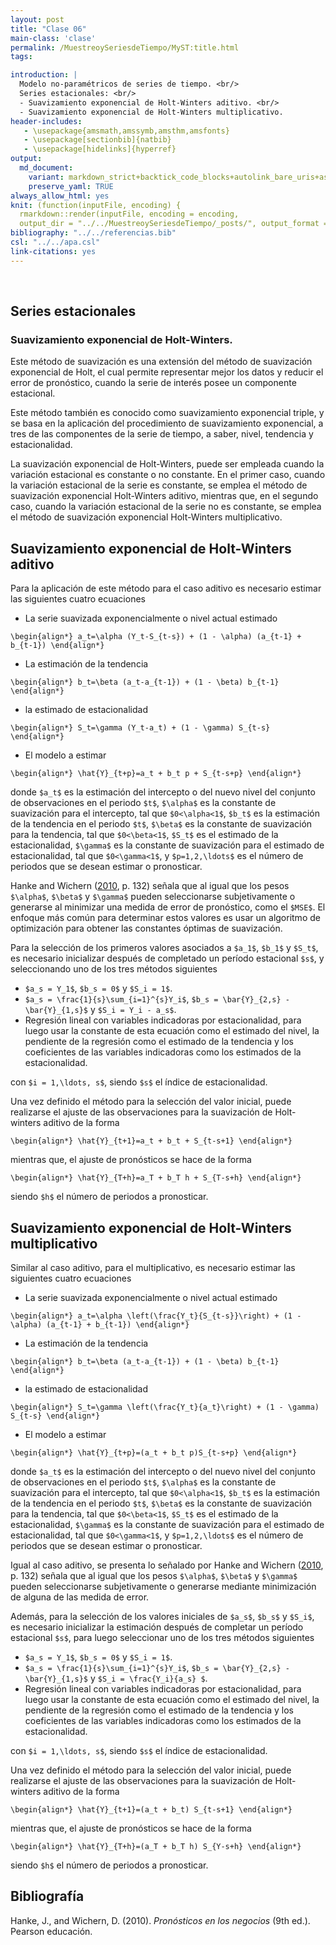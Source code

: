 ```yaml
---
layout: post
title: "Clase 06"
main-class: 'clase'
permalink: /MuestreoySeriesdeTiempo/MyST:title.html
tags:

introduction: |
  Modelo no-paramétricos de series de tiempo. <br/>
  Series estacionales: <br/>
  - Suavizamiento exponencial de Holt-Winters aditivo. <br/>
  - Suavizamiento exponencial de Holt-Winters multiplicativo.
header-includes:
   - \usepackage{amsmath,amssymb,amsthm,amsfonts}
   - \usepackage[sectionbib]{natbib}
   - \usepackage[hidelinks]{hyperref}
output:
  md_document:
    variant: markdown_strict+backtick_code_blocks+autolink_bare_uris+ascii_identifiers+tex_math_single_backslash
    preserve_yaml: TRUE
always_allow_html: yes   
knit: (function(inputFile, encoding) {
  rmarkdown::render(inputFile, encoding = encoding,
  output_dir = "../../MuestreoySeriesdeTiempo/_posts/", output_format = "all"  ) })
bibliography: "../../referencias.bib"
csl: "../../apa.csl"
link-citations: yes
---
```








<br>

Series estacionales
-------------------

### Suavizamiento exponencial de Holt-Winters.

Este método de suavización es una extensión del método de suavización
exponencial de Holt, el cual permite representar mejor los datos y
reducir el error de pronóstico, cuando la serie de interés posee un
componente estacional.

Este método también es conocido como suavizamiento exponencial triple, y
se basa en la aplicación del procedimiento de suavizamiento exponencial,
a tres de las componentes de la serie de tiempo, a saber, nivel,
tendencia y estacionalidad.

La suavización exponencial de Holt-Winters, puede ser empleada cuando la
variación estacional es constante o no constante. En el primer caso,
cuando la variación estacional de la serie es constante, se emplea el
método de suavización exponencial Holt-Winters aditivo, mientras que, en
el segundo caso, cuando la variación estacional de la serie no es
constante, se emplea el método de suavización exponencial Holt-Winters
multiplicativo.

Suavizamiento exponencial de Holt-Winters aditivo
-------------------------------------------------

Para la aplicación de este método para el caso aditivo es necesario
estimar las siguientes cuatro ecuaciones

-   La serie suavizada exponencialmente o nivel actual estimado

`\begin{align*} a_t=\alpha (Y_t-S_{t-s}) + (1 - \alpha) (a_{t-1} + b_{t-1}) \end{align*}`

-   La estimación de la tendencia

`\begin{align*} b_t=\beta (a_t-a_{t-1}) + (1 - \beta) b_{t-1} \end{align*}`

-   la estimado de estacionalidad

`\begin{align*} S_t=\gamma (Y_t-a_t) + (1 - \gamma) S_{t-s} \end{align*}`

-   El modelo a estimar

`\begin{align*} \hat{Y}_{t+p}=a_t + b_t p + S_{t-s+p} \end{align*}`

donde `$a_t$` es la estimación del intercepto o del nuevo nivel del
conjunto de observaciones en el periodo `$t$`, `$\alpha$` es la
constante de suavización para el intercepto, tal que `$0<\alpha<1$`,
`$b_t$` es la estimación de la tendencia en el periodo `$t$`, `$\beta$`
es la constante de suavización para la tendencia, tal que `$0<\beta<1$`,
`$S_t$` es el estimado de la estacionalidad, `$\gamma$` es la constante
de suavización para el estimado de estacionalidad, tal que
`$0<\gamma<1$`, y `$p=1,2,\ldots$` es el número de periodos que se
desean estimar o pronosticar.

Hanke and Wichern ([2010](#ref-Hanke2010), p. 132) señala que al igual
que los pesos `$\alpha$`, `$\beta$` y `$\gamma$` pueden seleccionarse
subjetivamente o generarse al minimizar una medida de error de
pronóstico, como el `$MSE$`. El enfoque más común para determinar estos
valores es usar un algoritmo de optimización para obtener las constantes
óptimas de suavización.

Para la selección de los primeros valores asociados a `$a_1$`, `$b_1$` y
`$S_t$`, es necesario inicializar después de completado un período
estacional `$s$`, y seleccionando uno de los tres métodos siguientes

-   `$a_s = Y_1$`, `$b_s = 0$` y `$S_i = 1$`.
-   `$a_s = \frac{1}{s}\sum_{i=1}^{s}Y_i$`,
    `$b_s = \bar{Y}_{2,s} - \bar{Y}_{1,s}$` y `$S_i = Y_i - a_s$`.
-   Regresión lineal con variables indicadoras por estacionalidad, para
    luego usar la constante de esta ecuación como el estimado del nivel,
    la pendiente de la regresión como el estimado de la tendencia y los
    coeficientes de las variables indicadoras como los estimados de la
    estacionalidad.

con `$i = 1,\ldots, s$`, siendo `$s$` el índice de estacionalidad.

Una vez definido el método para la selección del valor inicial, puede
realizarse el ajuste de las observaciones para la suavización de
Holt-winters aditivo de la forma

`\begin{align*} \hat{Y}_{t+1}=a_t + b_t + S_{t-s+1} \end{align*}`

mientras que, el ajuste de pronósticos se hace de la forma

`\begin{align*} \hat{Y}_{T+h}=a_T + b_T h + S_{T-s+h} \end{align*}`

siendo `$h$` el número de periodos a pronosticar.

Suavizamiento exponencial de Holt-Winters multiplicativo
--------------------------------------------------------

Similar al caso aditivo, para el multiplicativo, es necesario estimar
las siguientes cuatro ecuaciones

-   La serie suavizada exponencialmente o nivel actual estimado

`\begin{align*} a_t=\alpha \left(\frac{Y_t}{S_{t-s}}\right) + (1 - \alpha) (a_{t-1} + b_{t-1}) \end{align*}`

-   La estimación de la tendencia

`\begin{align*} b_t=\beta (a_t-a_{t-1}) + (1 - \beta) b_{t-1} \end{align*}`

-   la estimado de estacionalidad

`\begin{align*} S_t=\gamma \left(\frac{Y_t}{a_t}\right) + (1 - \gamma) S_{t-s} \end{align*}`

-   El modelo a estimar

`\begin{align*} \hat{Y}_{t+p}=(a_t + b_t p)S_{t-s+p} \end{align*}`

donde `$a_t$` es la estimación del intercepto o del nuevo nivel del
conjunto de observaciones en el periodo `$t$`, `$\alpha$` es la
constante de suavización para el intercepto, tal que `$0<\alpha<1$`,
`$b_t$` es la estimación de la tendencia en el periodo `$t$`, `$\beta$`
es la constante de suavización para la tendencia, tal que `$0<\beta<1$`,
`$S_t$` es el estimado de la estacionalidad, `$\gamma$` es la constante
de suavización para el estimado de estacionalidad, tal que
`$0<\gamma<1$`, y `$p=1,2,\ldots$` es el número de periodos que se
desean estimar o pronosticar.

Igual al caso aditivo, se presenta lo señalado por Hanke and Wichern
([2010](#ref-Hanke2010), p. 132) señala que al igual que los pesos
`$\alpha$`, `$\beta$` y `$\gamma$` pueden seleccionarse subjetivamente o
generarse mediante minimización de alguna de las medida de error.

Además, para la selección de los valores iniciales de `$a_s$`, `$b_s$` y
`$S_i$`, es necesario inicializar la estimación después de completar un
período estacional `$s$`, para luego seleccionar uno de los tres métodos
siguientes

-   `$a_s = Y_1$`, `$b_s = 0$` y `$S_i = 1$`.
-   `$a_s = \frac{1}{s}\sum_{i=1}^{s}Y_i$`,
    `$b_s = \bar{Y}_{2,s} - \bar{Y}_{1,s}$` y
    `$S_i = \frac{Y_i}{a_s} $`.
-   Regresión lineal con variables indicadoras por estacionalidad, para
    luego usar la constante de esta ecuación como el estimado del nivel,
    la pendiente de la regresión como el estimado de la tendencia y los
    coeficientes de las variables indicadoras como los estimados de la
    estacionalidad.

<!-- Usar función season(datos), de la librería TSA para extraer la seasonalidad para la regresión -->

con `$i = 1,\ldots, s$`, siendo `$s$` el índice de estacionalidad.

Una vez definido el método para la selección del valor inicial, puede
realizarse el ajuste de las observaciones para la suavización de
Holt-winters aditivo de la forma

`\begin{align*} \hat{Y}_{t+1}=(a_t + b_t) S_{t-s+1} \end{align*}`

mientras que, el ajuste de pronósticos se hace de la forma

`\begin{align*} \hat{Y}_{T+h}=(a_T + b_T h) S_{Y-s+h} \end{align*}`

siendo `$h$` el número de periodos a pronosticar.

Bibliografía
------------

Hanke, J., and Wichern, D. (2010). *Pronósticos en los negocios* (9th
ed.). Pearson educación.
